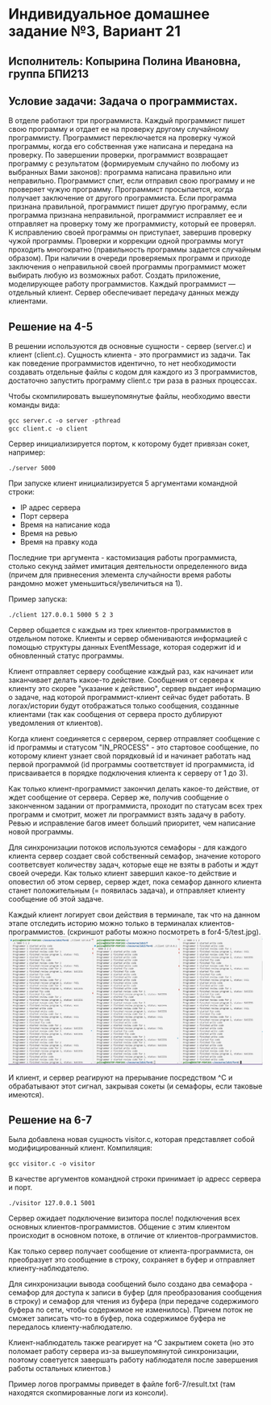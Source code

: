 # Индивидуальное домашнее задание №3, Вариант 21
## **Исполнитель**: Копырина Полина Ивановна, группа БПИ213

## **Условие задачи**: Задача о программистах.
В отделе работают три программиста. Каждый программист пишет свою программу и отдает ее на проверку другому случайному программисту. 
Программист переключается на проверку чужой программы, когда его собственная уже написана и передана на проверку. По завершении проверки,
программист возвращает программу с результатом (формируемым случайно по любому из выбранных Вами законов): программа написана правильно или 
неправильно. Программист спит, если отправил свою программу и не проверяет чужую программу. Программист просыпается, когда получает 
заключение от другого программиста. Если программа признана правильной, программист пишет другую программу, если программа признана неправильной, 
программист исправляет ее и отправляет на проверку тому же программисту, который ее проверял. К исправлению своей программы он приступает, 
завершив проверку чужой программы. Проверки и коррекции одной программы могут проходить многократно (правильность программы задается случайным 
образом). При наличии в очереди проверяемых программ и приходе заключения о неправильной своей программы программист может выбирать любую
из возможных работ. Создать приложение, моделирующее работу программистов. Каждый программист — отдельный клиент. Сервер обеспечивает передачу
 данных между клиентами.

## Решение на 4-5
В решении используются дв основные сущности - сервер (server.c) и клиент (client.c). Сущность клиента - это программист из задачи. Так как поведение программистов идентично, то нет необходимости создавать отдельные файлы с кодом для каждого из 3 программистов, достаточно запустить программу client.c три раза в разных процессах.

Чтобы скомпилировать вышеупомянутые файлы, необходимо ввести команды вида:
```
gcc server.c -o server -pthread
gcc client.c -o client
```
Сервер инициализируется портом, к которому будет привязан сокет, например:
```
./server 5000
```
При запуске клиент инициализируется 5 аргументами командной строки:
* IP адрес сервера
* Порт сервера
* Время на написание кода
* Время на ревью
* Время на правку кода

Последние три аргумента - кастомизация работы программиста, столько секунд займет имитация деятельности определенного вида (причем для привнесения элемента случайности время работы рандомно может уменьшиться/увеличиться на 1).

Пример запуска:
```
./client 127.0.0.1 5000 5 2 3
```

Сервер общается с каждым из трех клиентов-программистов в отдельном потоке. Клиенты и сервер
обмениваются информацией с помощью структуры данных EventMessage, которая содержит id и обновленный статус программы.

Клиент отправляет серверу сообщение каждый раз, как начинает или заканчивает делать какое-то действие. Сообщения от 
сервера к клиенту это скорее "указание к действию", сервер выдает информацию о задаче, над которой программист-клиент 
сейчас будет работать. В логах/истории будут отображаться только сообщения, созданные клиентами (так как сообщения от 
сервера просто дублируют уведомления от клиентов).

Когда клиент соединяется с сервером, сервер отправляет сообщение с id программы и статусом "IN_PROCESS" - это стартовое сообщение, по которому клиент узнает свой порядковый id и начинает работать над первой программой (id программы соответствует id программиста, id присваивается в порядке подключения клиента к серверу от 1 до 3).

Как только клиент-программист закончил делать какое-то действие, от ждет 
сообщение от сервера. Сервер же, получив сообщение о законченном задании от 
программиста, проходит по статусам всех трех программ и смотрит, может ли 
программист взять задачу в работу. Ревью и исправление багов имеет больший 
приоритет, чем написание новой программы.

Для синхронизации потоков используются семафоры - для каждого клиента сервер создает свой собственный семафор, значение которого соответсвует количеству задач, которые еще не взяты в работы и ждут своей очереди. Как только клиент завершил какое-то действие и оповестил об этом сервер, сервер ждет, пока семафор данного клиента станет положительным (= появилась задача), и отправляет клиенту сообщение об этой задаче.

Каждый клиент логирует свои действия в терминале, так что на данном этапе отследить историю можно только в терминалах клиентов-программистов.
(скриншот работы можно посмотреть в for4-5/test.jpg).
![Пример работы](for4-5/test.jpg)

И клиент, и сервер реагируют на прерывание посредством ^C и обрабатывают этот сигнал, закрывая сокеты (и семафоры, если таковые имеются).

## Решение на 6-7
Была добавлена новая сущность visitor.c, которая представляет собой модифицированный клиент.
Компиляция:
```
gcc visitor.c -o visitor
```
В качестве аргументов командной строки принимает ip адресс сервера и порт.
```
./visitor 127.0.0.1 5001
```

Сервер ожидает подключение визитора после! подключения всех 
основных клиентов-программистов. Общение с этим клиентом 
происходит в основном потоке, в отличие от клиентов-программистов.

Как только сервер получает сообщение от клиента-программиста, он 
преобразует это сообщение в строку, сохраняет в буфер и 
отправляет клиенту-наблюдателю.

Для синхронизации вывода сообщений было создано два семафора - семафор для доступа к записи в буфер (для преобразования сообщения в строку) и семафор для чтения из буфера (при передаче содержимого буфера по сети, чтобы содержимое не изменилось). Причем поток не сможет записать что-то в буфер, пока содержимое буфера не передалось клиенту-наблюдателю.

Клиент-наблюдатель также реагирует на ^C закрытием сокета (но это поломает работу сервера из-за вышеупомянутой синхронизации, поэтому советуется завершать работу наблюдателя после завершения работы остальных клиентов.)

Пример логов программы приведет в файле for6-7/result.txt (там находятся скопмированные логи из консоли).
